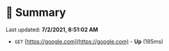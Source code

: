 # 📖 Summary
Last updated: **7/2/2021, 8:51:02 AM**

- `GET` [https://google.com](https://google.com) - **Up** (185ms)
